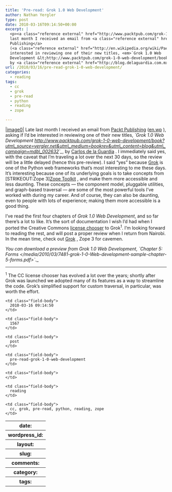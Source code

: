 ```yaml
---
title: 'Pre-read: Grok 1.0 Web Development'
author: Nathan Yergler
type: post
date: 2010-03-16T09:14:50+00:00
excerpt: |
  <p><a class="reference external" href="http://www.packtpub.com/grok-1-0-web-development/book?utm_source=yergler.net&amp;utm_medium=bookrev&amp;utm_content=blog&amp;utm_campaign=mdb_002632">|image0|</a>Late
  last month I received an email from <a class="reference external" href="http://www.packtpub.com/">Packt
  Publishing</a>
  (<a class="reference external" href="http://en.wikipedia.org/wiki/Packt">en.wp</a>), asking if I’d be
  interested in reviewing one of their new titles, <em>`Grok 1.0 Web
  Development &lt;http://www.packtpub.com/grok-1-0-web-development/book?utm_source=yergler.net&amp;utm_medium=bookrev&amp;utm_content=blog&amp;utm_campaign=mdb_002632&gt;`_</em>,
  by <a class="reference external" href="http://blog.delaguardia.com.mx/">Carlos de ...</a></p>
url: /2010/03/16/pre-read-grok-1-0-web-development/
categories:
  - reading
tags:
  - cc
  - grok
  - pre-read
  - python
  - reading
  - zope

---
```

[|image0|][1] Late last month I received an email from [Packt Publishing][2]  ([en.wp][3] ), asking if I’d be interested in reviewing one of their new titles, _\`Grok 1.0 Web Development <http://www.packtpub.com/grok-1-0-web-development/book?utm\_source=yergler.net&utm\_medium=bookrev&utm\_content=blog&utm\_campaign=mdb\_002632>\`\__, by [Carlos de la Guardia][4] . I immediately said yes, with the caveat that I’m traveling a lot over the next 30 days, so the review will be a little delayed (hence this pre-review). I said “yes” because [Grok][5]  is one of the Python web frameworks that’s most interesting to me these days. It’s interesting because one of its underlying goals is to take concepts from [<span class="caps">STRIKEOUT</span>:Zope 3][Zope Toolkit][6] , and make them more accessible and less daunting. These concepts — the component model, pluggable utilities, and graph-based traversal — are some of the most powerful tools I’ve worked with during my career. And of course, they can also be daunting, even to people with lots of experience; making them more accessible is a good thing.

I’ve read the first four chapters of _Grok 1.0 Web Development_, and so far there’s a lot to like. It’s the sort of documentation I wish I’d had when I ported the Creative Commons [license chooser][7]  to Grok<sup>1</sup>. I’m looking forward to reading the rest, and will post a proper review when I return from Nairobi. In the mean time, check out [Grok][5] , Zope 3 for cavemen.

_You can download a preview from Grok 1.0 Web Development, \`Chapter 5: Forms </media/2010/03/7481-grok-1-0-Web-development-sample-chapter-5-forms.pdf>\`_._

<hr class="docutils" />

<sup>1</sup> The <span class="caps">CC</span> license chooser has evolved a lot over the years; shortly after Grok was launched we adopted many of its features as a way to streamline the code. Grok’s simplified support for custom traversal, in particular, was worth the effort.

<table class="docutils field-list" frame="void" rules="none">
  <col class="field-name" /> <col class="field-body" /> <tr class="field">
    <th class="field-name">
      date:
    </th>

    <td class="field-body">
      2010-03-16 09:14:50
    </td>
  </tr>

  <tr class="field">
    <th class="field-name">
      wordpress_id:
    </th>

    <td class="field-body">
      1567
    </td>
  </tr>

  <tr class="field">
    <th class="field-name">
      layout:
    </th>

    <td class="field-body">
      post
    </td>
  </tr>

  <tr class="field">
    <th class="field-name">
      slug:
    </th>

    <td class="field-body">
      pre-read-grok-1-0-web-development
    </td>
  </tr>

  <tr class="field">
    <th class="field-name">
      comments:
    </th>

    <td class="field-body">
    </td>
  </tr>

  <tr class="field">
    <th class="field-name">
      category:
    </th>

    <td class="field-body">
      reading
    </td>
  </tr>

  <tr class="field">
    <th class="field-name">
      tags:
    </th>

    <td class="field-body">
      cc, grok, pre-read, python, reading, zope
    </td>
  </tr>
</table>

 [1]: http://www.packtpub.com/grok-1-0-web-development/book?utm_source=yergler.net&utm_medium=bookrev&utm_content=blog&utm_campaign=mdb_002632
 [2]: http://www.packtpub.com/
 [3]: http://en.wikipedia.org/wiki/Packt
 [4]: http://blog.delaguardia.com.mx/
 [5]: http://grok.zope.org/
 [6]: http://docs.zope.org/zopetoolkit/
 [7]: http://creativecommons.org/choose/